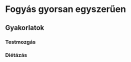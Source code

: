 <!DOCTYPE html>
<html>
<head>
 <h1>Fogyás gyorsan egyszerűen</h1> 
</head>
<body>

<h2>Gyakorlatok</h2>
<p><h3>Testmozgás</h3></p>
<p><h3>Diétázás</h3></p>

</body>
</html>
